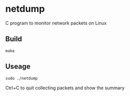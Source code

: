 # netdump

C program to monitor network packets on Linux 

## Build

`make`

## Useage

`sudo ./netdump`

Ctrl+C to quit collecting packets and show the summary
